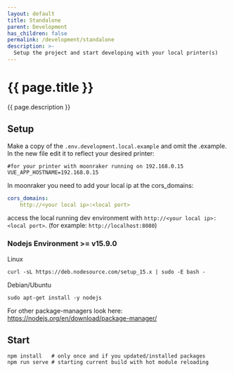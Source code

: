 ```yaml
---
layout: default
title: Standalone
parent: Development
has_children: false
permalink: /development/standalone
description: >-
  Setup the project and start developing with your local printer(s)
---
```


# {{ page.title }}
{{ page.description }}

## Setup
Make a copy of the `.env.development.local.example` and omit the .example.
In the new file edit it to reflect your desired printer:
```dotenv
#for your printer with moonraker running on 192.168.0.15
VUE_APP_HOSTNAME=192.168.0.15
```
In moonraker you need to add your local ip at the cors_domains:
```yaml
cors_domains:
    http://<your local ip>:<local port>
```
access the local running dev environment with `http://<your local ip>:<local port>`.
(for example: `http://localhost:8080`)

### Nodejs Environment >= v15.9.0
Linux
```shell
curl -sL https://deb.nodesource.com/setup_15.x | sudo -E bash -
```
Debian/Ubuntu
```shell
sudo apt-get install -y nodejs 
```
For other package-managers look here:
https://nodejs.org/en/download/package-manager/

## Start
```shell
npm install   # only once and if you updated/installed packages
npm run serve # starting current build with hot module reloading
```

